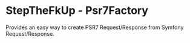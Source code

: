 # StepTheFkUp - Psr7Factory

Provides an easy way to create PSR7 Request/Response from Symfony Request/Response.